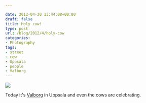 ```yaml
---

date: 2012-04-30 13:44:08+00:00
draft: false
title: Holy cow!
type: post
url: /blog/2012/4/holy-cow
categories:
- Photography
tags:
- street
- cow
- Uppsala
- people
- Valborg
---
```


![](/images/2012-04-30-20124holy-cow/20120430-GKAR5849.jpg)

  



Today it's [Valborg](http://www.valborgiuppsala.se/en) in Uppsala and even the cows are celebrating.
